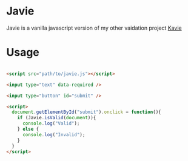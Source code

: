 # Javie

Javie is a vanilla javascript version of my other vaidation project [Kavie](https://github.com/matthewnitschke/Kavie)

# Usage

```html

<script src="path/to/javie.js"></script>

<input type="text" data-required />

<input type="button" id="submit" />

<script>
  document.getElementById("submit").onclick = function(){
    if (Javie.isValid(document)){
      console.log("Valid");
    } else {
      console.log("Invalid");
    }
  }
</script>

```
